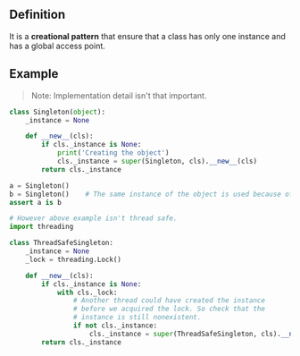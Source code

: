   
## Definition 
It is a **creational pattern** that ensure that a class has only one instance and has a global access point. 
## Example 
> Note: Implementation detail isn't that important. 

```python
class Singleton(object):
    _instance = None

    def __new__(cls):
        if cls._instance is None:
            print('Creating the object')
            cls._instance = super(Singleton, cls).__new__(cls)
        return cls._instance

a = Singleton()
b = Singleton()    # The same instance of the object is used because of the if-statement
assert a is b

# However above example isn't thread safe. 
import threading

class ThreadSafeSingleton:
    _instance = None
    _lock = threading.Lock()

    def __new__(cls):
        if cls._instance is None:
            with cls._lock:
                # Another thread could have created the instance
                # before we acquired the lock. So check that the
                # instance is still nonexistent.
                if not cls._instance:
                    cls._instance = super(ThreadSafeSingleton, cls).__new__(cls)
        return cls._instance

```
